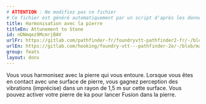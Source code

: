 ```yaml
---
# ATTENTION : Ne modifiez pas ce fichier
# Ce fichier est généré automatiquement par un script d'après les données du module Foundry VTT officiel et de sa traduction
title: Harmonisation avec la pierre
titleEn: Attunement to Stone
id: nDNmqez9McmrjBAV
urlFr: https://gitlab.com/pathfinder-fr/foundryvtt-pathfinder2-fr/-/blob/master/data/feats/nDNmqez9McmrjBAV.htm
urlEn: https://gitlab.com/hooking/foundry-vtt---pathfinder-2e/-/blob/master/packs/data/feats.db/attunement-to-stone.json
group: feats
layout: dons
---
```

Vous vous harmonisez avec la pierre qui vous entoure. Lorsque vous êtes en contact avec une surface de pierre, vous gagnez perception des vibrations (imprécise) dans un rayon de 1,5 m sur cette surface. Vous pouvez activer votre pierre de ka pour lancer <a class="entity-link" data-pack="pf2e.spells-srd" data-id="vh1RpbWfqdNC4L3P" draggable="true">Fusion dans la pierre</a>.



